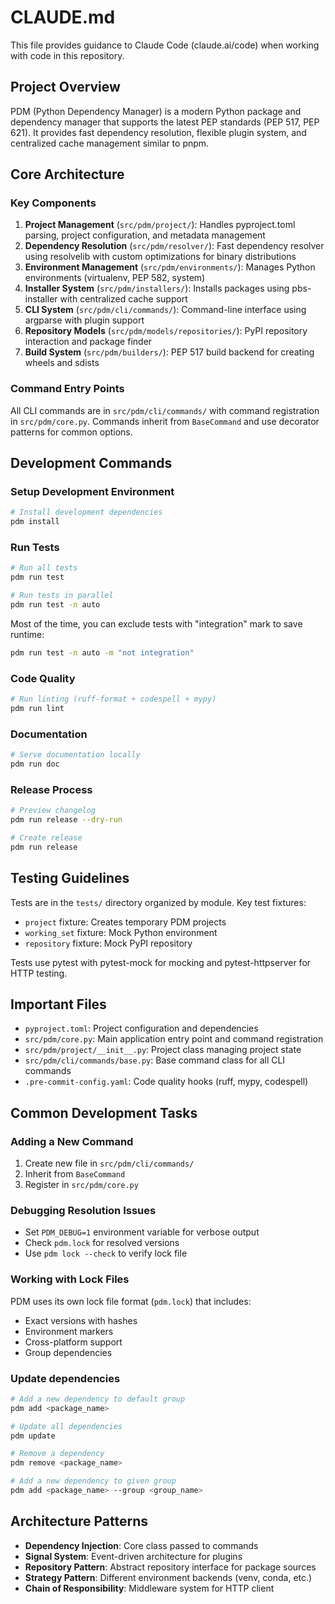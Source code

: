 # CLAUDE.md

This file provides guidance to Claude Code (claude.ai/code) when working with code in this repository.

## Project Overview

PDM (Python Dependency Manager) is a modern Python package and dependency manager that supports the latest PEP standards (PEP 517, PEP 621). It provides fast dependency resolution, flexible plugin system, and centralized cache management similar to pnpm.

## Core Architecture

### Key Components

1. **Project Management** (`src/pdm/project/`): Handles pyproject.toml parsing, project configuration, and metadata management
2. **Dependency Resolution** (`src/pdm/resolver/`): Fast dependency resolver using resolvelib with custom optimizations for binary distributions
3. **Environment Management** (`src/pdm/environments/`): Manages Python environments (virtualenv, PEP 582, system)
4. **Installer System** (`src/pdm/installers/`): Installs packages using pbs-installer with centralized cache support
5. **CLI System** (`src/pdm/cli/commands/`): Command-line interface using argparse with plugin support
6. **Repository Models** (`src/pdm/models/repositories/`): PyPI repository interaction and package finder
7. **Build System** (`src/pdm/builders/`): PEP 517 build backend for creating wheels and sdists

### Command Entry Points

All CLI commands are in `src/pdm/cli/commands/` with command registration in `src/pdm/core.py`. Commands inherit from `BaseCommand` and use decorator patterns for common options.

## Development Commands

### Setup Development Environment
```bash
# Install development dependencies
pdm install
```

### Run Tests
```bash
# Run all tests
pdm run test

# Run tests in parallel
pdm run test -n auto
```

Most of the time, you can exclude tests with "integration" mark to save runtime:

```bash
pdm run test -n auto -m "not integration"
```

### Code Quality
```bash
# Run linting (ruff-format + codespell + mypy)
pdm run lint
```

### Documentation
```bash
# Serve documentation locally
pdm run doc
```

### Release Process
```bash
# Preview changelog
pdm run release --dry-run

# Create release
pdm run release
```

## Testing Guidelines

Tests are in the `tests/` directory organized by module. Key test fixtures:
- `project` fixture: Creates temporary PDM projects
- `working_set` fixture: Mock Python environment
- `repository` fixture: Mock PyPI repository

Tests use pytest with pytest-mock for mocking and pytest-httpserver for HTTP testing.

## Important Files

- `pyproject.toml`: Project configuration and dependencies
- `src/pdm/core.py`: Main application entry point and command registration
- `src/pdm/project/__init__.py`: Project class managing project state
- `src/pdm/cli/commands/base.py`: Base command class for all CLI commands
- `.pre-commit-config.yaml`: Code quality hooks (ruff, mypy, codespell)

## Common Development Tasks

### Adding a New Command
1. Create new file in `src/pdm/cli/commands/`
2. Inherit from `BaseCommand`
3. Register in `src/pdm/core.py`

### Debugging Resolution Issues
- Set `PDM_DEBUG=1` environment variable for verbose output
- Check `pdm.lock` for resolved versions
- Use `pdm lock --check` to verify lock file

### Working with Lock Files

PDM uses its own lock file format (`pdm.lock`) that includes:
- Exact versions with hashes
- Environment markers
- Cross-platform support
- Group dependencies

### Update dependencies

```bash
# Add a new dependency to default group
pdm add <package_name>

# Update all dependencies
pdm update

# Remove a dependency
pdm remove <package_name>

# Add a new dependency to given group
pdm add <package_name> --group <group_name>
```

## Architecture Patterns

- **Dependency Injection**: Core class passed to commands
- **Signal System**: Event-driven architecture for plugins
- **Repository Pattern**: Abstract repository interface for package sources
- **Strategy Pattern**: Different environment backends (venv, conda, etc.)
- **Chain of Responsibility**: Middleware system for HTTP client
